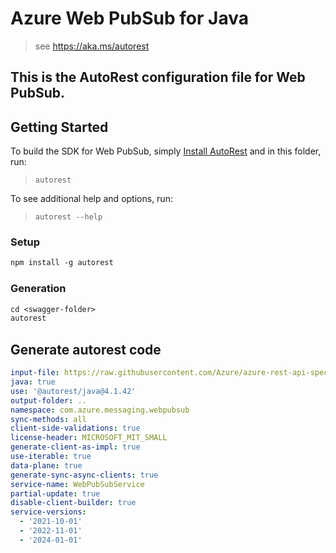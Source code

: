 # Azure Web PubSub for Java

> see https://aka.ms/autorest

This is the AutoRest configuration file for Web PubSub.
---
## Getting Started

To build the SDK for Web PubSub, simply [Install AutoRest](https://aka.ms/autorest) and in this folder, run:

> `autorest`

To see additional help and options, run:

> `autorest --help`

### Setup
```ps
npm install -g autorest
```

### Generation

```ps
cd <swagger-folder>
autorest
```

## Generate autorest code

``` yaml
input-file: https://raw.githubusercontent.com/Azure/azure-rest-api-specs/main/specification/webpubsub/data-plane/WebPubSub/stable/2024-01-01/webpubsub.json
java: true
use: '@autorest/java@4.1.42'
output-folder: ..
namespace: com.azure.messaging.webpubsub
sync-methods: all
client-side-validations: true
license-header: MICROSOFT_MIT_SMALL
generate-client-as-impl: true
use-iterable: true
data-plane: true
generate-sync-async-clients: true
service-name: WebPubSubService
partial-update: true
disable-client-builder: true
service-versions:
  - '2021-10-01'
  - '2022-11-01'
  - '2024-01-01'
```

